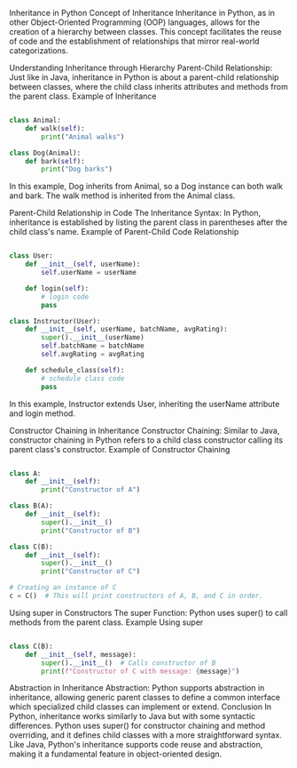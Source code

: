 Inheritance in Python
Concept of Inheritance
Inheritance in Python, as in other Object-Oriented Programming (OOP) languages, allows for the creation of a hierarchy between classes. This concept facilitates the reuse of code and the establishment of relationships that mirror real-world categorizations.

Understanding Inheritance through Hierarchy
Parent-Child Relationship: Just like in Java, inheritance in Python is about a parent-child relationship between classes, where the child class inherits attributes and methods from the parent class.
Example of Inheritance
```python

class Animal:
    def walk(self):
        print("Animal walks")

class Dog(Animal):
    def bark(self):
        print("Dog barks")
```
In this example, Dog inherits from Animal, so a Dog instance can both walk and bark. The walk method is inherited from the Animal class.

Parent-Child Relationship in Code
The Inheritance Syntax: In Python, inheritance is established by listing the parent class in parentheses after the child class's name.
Example of Parent-Child Code Relationship

```python

class User:
    def __init__(self, userName):
        self.userName = userName

    def login(self):
        # login code
        pass

class Instructor(User):
    def __init__(self, userName, batchName, avgRating):
        super().__init__(userName)
        self.batchName = batchName
        self.avgRating = avgRating

    def schedule_class(self):
        # schedule class code
        pass
```

In this example, Instructor extends User, inheriting the userName attribute and login method.

Constructor Chaining in Inheritance
Constructor Chaining: Similar to Java, constructor chaining in Python refers to a child class constructor calling its parent class's constructor.
Example of Constructor Chaining

```python

class A:
    def __init__(self):
        print("Constructor of A")

class B(A):
    def __init__(self):
        super().__init__()
        print("Constructor of B")

class C(B):
    def __init__(self):
        super().__init__()
        print("Constructor of C")

# Creating an instance of C
c = C()  # This will print constructors of A, B, and C in order.
```

Using super in Constructors
The super Function: Python uses super() to call methods from the parent class.
Example Using super

```python

class C(B):
    def __init__(self, message):
        super().__init__()  # Calls constructor of B
        print(f"Constructor of C with message: {message}")
```

Abstraction in Inheritance
Abstraction: Python supports abstraction in inheritance, allowing generic parent classes to define a common interface which specialized child classes can implement or extend.
Conclusion
In Python, inheritance works similarly to Java but with some syntactic differences. Python uses super() for constructor chaining and method overriding, and it defines child classes with a more straightforward syntax. Like Java, Python's inheritance supports code reuse and abstraction, making it a fundamental feature in object-oriented design.